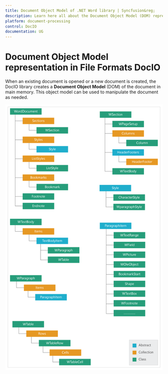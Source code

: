 ```yaml
---
title: Document Object Model of .NET Word library | Syncfusion&reg;
description: Learn here all about the Document Object Model (DOM) representation of Word documents and their elements in the Syncfusion&reg; .NET Word (DocIO) library.
platform: document-processing
control: DocIO
documentation: UG
---
```

# Document Object Model representation in File Formats DocIO

When an existing document is opened or a new document is created, the DocIO library creates a **Document Object Model** (DOM) of the document in main memory. This object model can be used to manipulate the document as needed.

![Document Object Model representation in File Formats DocIO](DocumentObjectModelrepresentation_images/DocumentObjectModelrepresentation_img1.png)


